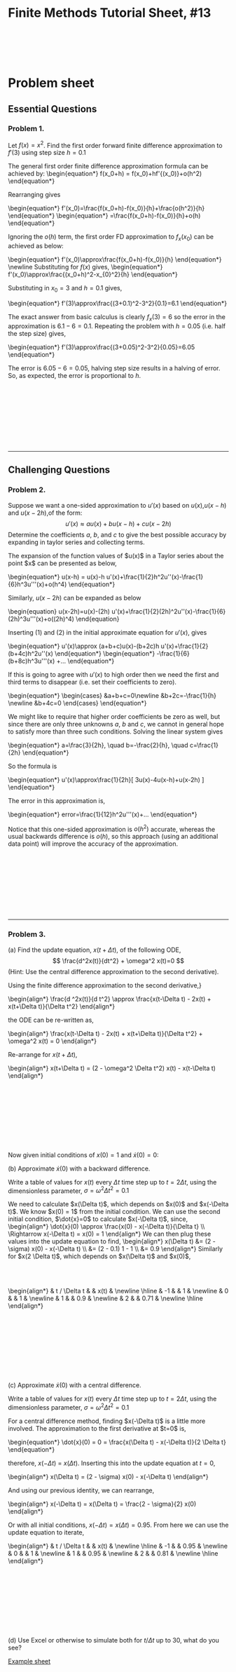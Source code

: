 <script type="text/x-mathjax-config">
  MathJax.Hub.Config({
    tex2jax: {
      inlineMath: [ ['$','$'], ["\\(","\\)"] ],
      processEscapes: true
    }
  });
</script>

<script type="text/javascript" async
  src="https://cdnjs.cloudflare.com/ajax/libs/mathjax/2.7.5/MathJax.js?config=TeX-MML-AM_CHTML">
</script>
<script type="text/javascript" src="tutorialSheetScripts.js"> </script>
<link rel="stylesheet" type="text/css" media="all" href="styles.css">

# Finite Methods Tutorial Sheet, #13

<br><br><br><br>

# Problem sheet
## Essential Questions
### Problem 1.
Let $f(x)=x^2$. Find the first order forward finite difference approximation to $f'(3)$ using step size $h=0.1$

<div class = "answer"> 
The general first order finite difference approximation formula can be achieved by:
\begin{equation*}
f(x_0+h) = f(x_0)+hf'{(x_0)}+o(h^2)
\end{equation*}

Rearranging gives

\begin{equation*}
f'(x_0)=\frac{f(x_0+h)-f(x_0)}{h}+\frac{o(h^2)}{h}
\end{equation*}
\begin{equation*}
=\frac{f(x_0+h)-f(x_0)}{h}+o(h)
\end{equation*}

Ignoring the $o(h)$ term, the first order FD approximation to $f_x(x_0)$ can be achieved as  below:

\begin{equation*}
f'(x_0)\approx\frac{f(x_0+h)-f(x_0)}{h}
\end{equation*}
\newline
Substituting for $f(x)$ gives,
\begin{equation*}
f'(x_0)\approx\frac{(x_0+h)^2-x_{0}^2}{h}
\end{equation*}

Substituting in $x_0 = 3$ and $h = 0.1$ gives,

\begin{equation*}
f'(3)\approx\frac{(3+0.1)^2-3^2}{0.1}=6.1
\end{equation*}

The exact answer from basic calculus is clearly $f_x(3)=6$ so the error in the approximation is $6.1-6=0.1$. Repeating the problem with $h = 0.05$ (i.e. half the step size) gives,

\begin{equation*}
f'(3)\approx\frac{(3+0.05)^2-3^2}{0.05}=6.05
\end{equation*}

The error is $6.05-6=0.05$, halving step size results in a halving of error. So, as expected, the error is proportional to $h$. 

</div>
<div class = "workingout"><br><br><br><br><br><br><br><br></div>

-----------------------------------

## Challenging Questions
### Problem 2.
Suppose we want a one-sided approximation to $u'(x)$ based on $u(x)$,$u(x-h)$ and $u(x-2h)$,of the form:
$$
    u'(x)\approx au(x)+bu(x-h)+cu(x-2h)
$$
Determine the coefficients $a$, $b$, and $c$ to give the best possible accuracy by expanding in taylor series and collecting terms.

<div class = "answer">
The expansion of the function values of $u(x)$ in a Taylor series about the point $x$ can be presented as below,

\begin{equation*}
u(x-h) = u(x)-h u'(x)+\frac{1}{2}h^2u''(x)-\frac{1}{6}h^3u'''(x)+o(h^4)
\end{equation*}

Similarly,  $u(x-2h)$ can be expanded as below

\begin{equation}
u(x-2h)=u(x)-(2h) u'(x)+\frac{1}{2}(2h)^2u''(x)-\frac{1}{6}(2h)^3u'''(x)+o((2h)^4)
\end{equation}

Inserting $(1)$ and $(2)$ in the initial approximate equation for $u'(x)$, gives

\begin{equation*}
u'(x)\approx (a+b+c)u(x)-(b+2c)h u'(x)+\frac{1}{2}(b+4c)h^2u''(x)
\end{equation*}	
\begin{equation*}
-\frac{1}{6}(b+8c)h^3u'''(x) +...
\end{equation*}	

If this is going to agree with $u'(x)$ to high order then we need the first and third terms to disappear (i.e. set their coefficients to zero).  

\begin{equation*}
\begin{cases}
    &a+b+c=0\newline
    &b+2c=-\frac{1}{h}	\newline
    &b+4c=0
\end{cases}
\end{equation*}	

We might like to require that higher order coefficients be zero as well, but since there are only three
unknowns $a$, $b$ and $c$, we cannot in general hope to satisfy more than three such conditions. Solving
the linear system  gives

\begin{equation*}
a=\frac{3}{2h}, \quad b=-\frac{2}{h}, \quad c=\frac{1}{2h}
\end{equation*}	

So the formula is

\begin{equation*}
u'(x)\approx\frac{1}{2h}[ 3u(x)-4u(x-h)+u(x-2h) ]
\end{equation*}	

The error in this approximation is,

\begin{equation*}
error=\frac{1}{12}h^2u'''(x)+...
\end{equation*}

Notice that this one-sided approximation is $o(h^2)$ accurate, whereas the usual backwards difference is $o(h)$, so this approach (using an additional data point) will improve the accuracy of the approximation.

</div>
<div class = "workingout"><br><br><br><br><br><br><br><br></div>

-----------------------------------

### Problem 3.
(a) Find the update equation, $x(t + \Delta t)$, of the following ODE,
$$ \frac{d^2x(t)}{dt^2} + \omega^2 x(t)=0 $$
(Hint: Use the central difference approximation to the second derivative).

<div class = "answer">
Using the finite difference approximation to the second derivative,}

\begin{align*}
\frac{d ^2x(t)}{d t^2}
\approx
\frac{x(t-\Delta t) - 2x(t) + x(t+\Delta t)}{\Delta t^2}
\end{align*}

the ODE can be re-written as,

\begin{align*}
\frac{x(t-\Delta t) - 2x(t) + x(t+\Delta t)}{\Delta t^2} + \omega^2 x(t) = 0
\end{align*}

Re-arrange for $x(t+\Delta t)$,

\begin{align*}
x(t+\Delta t) = (2 - \omega^2 \Delta t^2) x(t) - x(t-\Delta t)
\end{align*}
</div>

<div class = "workingout"><br><br><br><br><br><br><br><br></div>

Now given initial conditions of
$x(0)=1$ and $\dot{x}(0)=0$:

(b) Approximate $\dot{x}(0)$ with a backward difference.

Write a table of values for $x(t)$ every $\Delta t$ time step up to $t = 2\Delta t$,
using the dimensionless parameter, $\sigma = \omega^2 \Delta t^2 = 0.1$

<div class = "answer">
We need to calculate $x(\Delta t)$, which depends on $x(0)$ and $x(-\Delta t)$.
We know $x(0) = 1$ from the initial condition.
We can use the second initial condition, $\dot{x}=0$ to calculate $x(-\Delta t)$,
since,
\begin{align*}
    \dot{x}(0) \approx \frac{x(0) - x(-\Delta t)}{\Delta t} \\
    \Rightarrow
    x(-\Delta t) = x(0) = 1
\end{align*}
We can then plug these values into the update equation to find,
\begin{align*}
    x(\Delta t) &= (2 - \sigma) x(0) - x(-\Delta t) \\
    &= (2 - 0.1) 1 - 1 \\
    &= 0.9
\end{align*}
Similarly for $x(2 \Delta t)$, which depends on $x(\Delta t)$ and $x(0)$,

<br><br>

\begin{align*}
& t / \Delta  t &   & x(t) & \newline
\hline
& -1 &    & 1 & \newline
& 0 &    & 1 & \newline
& 1 &    & 0.9 & \newline
& 2 &    & 0.71 & \newline
\hline
\end{align*}

</div>

<div class = "workingout"><br><br><br><br><br><br><br><br></div>

(c) Approximate $\dot{x}(0)$ with a central difference.

Write a table of values for $x(t)$ every $\Delta t$ time step up to $t = 2\Delta t$,
using the dimensionless parameter, $\sigma = \omega^2 \Delta t^2 = 0.1$

<div class = "answer">
For a central difference method, finding $x(-\Delta t)$ is a little more involved.
The approximation to the first derivative at $t=0$ is,

\begin{equation*}
    \dot{x}(0) = 0 = \frac{x(\Delta t) - x(-\Delta t)}{2 \Delta t}
\end{equation*}

therefore, $x(-\Delta t)$ = $x(\Delta t)$.
Inserting this into the update equation at $t=0$,

\begin{align*}
x(\Delta t) = (2 - \sigma) x(0) - x(-\Delta t)
\end{align*}

And using our previous identity, we can rearrange,

\begin{align*}
x(-\Delta t) = x(\Delta t) = \frac{2 - \sigma}{2} x(0)
\end{align*}

Or with all initial conditions,
$x(-\Delta t) = x(\Delta t) = 0.95$.
From here we can use the update equation to iterate,

\begin{align*}
& t / \Delta  t &   & x(t) & \newline
\hline
& -1 &    & 0.95 & \newline
& 0 &    & 1 & \newline
& 1 &    & 0.95 & \newline
& 2 &    & 0.81 & \newline
\hline
\end{align*}

</div>

<div class = "workingout"><br><br><br><br><br><br><br><br></div>

(d) Use Excel or otherwise to simulate both for $t/\Delta t$ up to 30, what do you see?

[Example sheet](https://docs.google.com/spreadsheets/d/1xl-y2ZNephq5xFhGiN_elvjIguKhOt5i5e09kftDhI8/edit?usp=sharing)


<div class = "workingout"><br><br><br><br><br><br><br><br></div>

## Exam Style Questions
### Problem 4.
The following image shows a regularly spaced grid of nodes representing the distribution of the scalar parameter $\{C}$ in time, $\{t}$, and one-dimensional space, $\{x}$.

![figure1](14-finite-differences-media/finite_differences_q4.png)


(a) Write down an expression for the central-difference approximation to the time derivative $\frac{\partial C}{\partial t}$ at the point $\{C^{n+1}_i}$.

<div class = "answer">

$\boxed{\frac{\partial C}{\partial t}|_{i, n+1} \approx \frac {(C^{n+2}_i - C^{n}_i)}{2 \Delta t}} $
<br>
Note: The central difference approximation for the time derivative considers the time one step before, ($C^n_i$) and after, ($C^{n+2}_i$) the point of interest (${C^{n+1}_i}$), and is independent of the spacial parameter ${x}$.

</div>

<div class = "workingout"><br><br><br><br><br><br><br><br></div>

(b) Explain whether the central difference approximation is more / less accurate than the forward-difference approximation.

<div class = "answer">

Central difference is the average of forward-difference and backward-difference.
<br>
FD: $f'(x) = (\frac{f(x + \Delta x) - f(x)}{\Delta x}) - \frac{f''(x)}{2}\Delta x - \frac{f^{(3)}(x)}{6}\Delta x^2 - ... $
<br>
BD: $f'(x) = (\frac{f(x - \Delta x) - f(x)}{\Delta x}) + \frac{f''(x)}{2}\Delta x - \frac{f^{(3)}(x)}{6}\Delta x^2 + ... $
<br>
Therefore, CD: $f'(x) = (\frac{f(x + \Delta x) - f(x - \Delta x)}{2\Delta x}) - O(\Delta x^2)... $
<br>
Hence, CD is more accurate as it's $O(\Delta x^2)$ instead of $O(\Delta x)$.

</div>

<div class = "workingout"><br><br><br><br><br><br><br><br></div>

(c) Why does it become impractical to continually reduce the step-size $\{\Delta x}$ in order to improve the accuracy of the simulation?

<div class = "answer">

- Computational expense performing calculations
<br>
- Memory required to store values
<br>
- Finite precision of values may not be able to resolve small differences.

</div>

<div class = "workingout"><br><br><br><br><br><br><br><br></div>

### Problem 5.

A metal bar is heated and its temperature is described by the following system of equations.

(a) Sketch the Temperature-Position graph corresponding to the bar using the following system of equations at:

(i) Initial temperature (t = 0)\
(ii) At t > 0\
(iii) Steady state conditions (as t tends to infinity)

![figure2](14-finite-differences-media/finite-differences-system-of-equations1.png)

<div class = "answer">

<img src="14-finite-differences-media/finite-differences-q5a.png">
<br>
(i) Red line
<br>
(ii) Green line
<br>
(iii) Blue line
<br>
<br>
(i) At $t = 0$, the temperature is 25 degrees for all values of $x$, therefore this is displayed as a horizontal line (red).
<br>
(ii) At $t>0$ the graph will be curved (which will eventually tend towards a straight line). Ensure that the temperature is 0 and 100 at the ends of the bar (green).
<br>
(iii) The temperature will always be constant at both ends (100 degrees at one end, and 0 degrees at the other). Therefore as t tends towards infinity, this will become a diagonal line from 100 degrees to 0 degrees (blue).
<br>
<br>
Matlab Animation:
<br>
<img src="14-finite-differences-media/q5-graph-a.gif">

</div>

<div class = "workingout"><br><br><br><br><br><br><br><br></div>

(b) Sketch the Temperature-Position graph corresponding to the bar using the following system of equations at:

(i) Initial temperature (t = 0)\
(ii) At t = a (where a is some arbitrary value)\
(iii) At t = b (where b is some arbitrary value and b > a)

![figure4](14-finite-differences-media/finite-differences-system-of-equations2.png)

<div class = "answer">

<img src="14-finite-differences-media/finite-differences-q5b.png">
<br>
(i) Red line
<br>
(ii) Green line
<br>
(iii) Blue line
<br>
<br>
(i) At $t = 0$, the temperature is 25 degrees for all values of $x$, therefore this is displayed as a horizontal line (red).
<br>
(ii) At $t>0$ e.g. $t=a$, the bar has a constant temperature gradient at both ends (0 at (-) end which we can think of as an insulating barrier- letting no heat in or out, and 10 at (+) end we can think of this as a controlled heat source, like a laser). Therefore the shape of the graph follows a curved shape. (green)
<br>
(iii) At $t=b$: Since this system is gaining heat at one end and not losing any heat at the other, it will  keep getting hotter and hotter (shifted higher up graph), although the shape of the temperature profile will stay the same for $t≥a$. (blue)
<br>
<br>
Matlab Animation
<br>
<img src="14-finite-differences-media/q5-graph-b.gif">

</div>

<div class = "workingout"><br><br><br><br><br><br><br><br></div>


-----------------------------------
## Answers

<button type="button" onclick="displayAnswerButtons('block')">Show answer buttons</button>
<button type="button" onclick="displayAnswers('block')">Show all answers</button>
<button type="button" onclick="displayAnswers('none')">Hide all answers</button>
<br><br>
### For Printing
<button type="button" onclick="prepareForPrint('block')">Add whitespace</button>
<button type="button" onclick="prepareForPrint('none')">Remove whitespace</button>

<br><br>

# Next week, Root Finding!